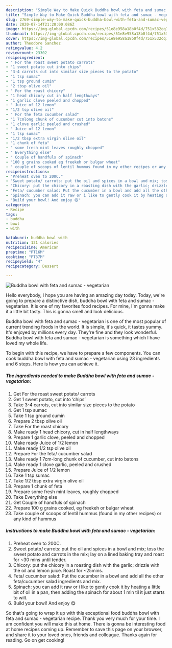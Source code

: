 ```yaml
---
description: "Simple Way to Make Quick Buddha bowl with feta and sumac - vegetarian"
title: "Simple Way to Make Quick Buddha bowl with feta and sumac - vegetarian"
slug: 2769-simple-way-to-make-quick-buddha-bowl-with-feta-and-sumac-vegetarian
date: 2020-07-14T21:20:00.086Z
image: https://img-global.cpcdn.com/recipes/51e8e958a18b0f4d/751x532cq70/buddha-bowl-with-feta-and-sumac-vegetarian-recipe-main-photo.jpg
thumbnail: https://img-global.cpcdn.com/recipes/51e8e958a18b0f4d/751x532cq70/buddha-bowl-with-feta-and-sumac-vegetarian-recipe-main-photo.jpg
cover: https://img-global.cpcdn.com/recipes/51e8e958a18b0f4d/751x532cq70/buddha-bowl-with-feta-and-sumac-vegetarian-recipe-main-photo.jpg
author: Theodore Sanchez
ratingvalue: 4.2
reviewcount: 23302
recipeingredient:
- " For the roast sweet potato carrots"
- "1 sweet potato cut into chips"
- "3-4 carrots cut into similar size pieces to the potato"
- "1 tsp sumac"
- "1 tsp ground cumin"
- "2 tbsp olive oil"
- " For the roast chicory"
- "1 head chicory cut in half lengthways"
- "1 garlic clove peeled and chopped"
- " Juice of 12 lemon"
- "1/2 tsp olive oil"
- " For the feta cucumber salad"
- "1 7cmlong chunk of cucumber cut into batons"
- "1 clove garlic peeled and crushed"
- " Juice of 12 lemon"
- "1 tsp sumac"
- "1/2 tbsp extra virgin olive oil"
- "1 chunk of feta"
- " some fresh mint leaves roughly chopped"
- " Everything else"
- " Couple of handfuls of spinach"
- "100 g grains cooked eg freekeh or bulgar wheat"
- " couple of scoops of lentil hummus found in my other recipes or any kind of hummus"
recipeinstructions:
- "Preheat oven to 200C."
- "Sweet potato/ carrots: put the oil and spices in a bowl and mix; toss the sweet potato and carrots in the mix; lay on a lined baking tray and roast for ~30 mins until tender."
- "Chicory: put the chicory in a roasting dish with the garlic; drizzle with the oil and lemon juice. Roast for ~25mins."
- "Feta/ cucumber salad: Put the cucumber in a bowl and add all the other feta/cucumber salad ingredients and mix."
- "Spinach: you can add it raw or i like to gently cook it by heating a little bit of oil in a pan, then adding the spinach for about 1 min til it just starts to wilt."
- "Build your bowl! And enjoy 😋"
categories:
- Recipe
tags:
- buddha
- bowl
- with

katakunci: buddha bowl with 
nutrition: 121 calories
recipecuisine: American
preptime: "PT16M"
cooktime: "PT37M"
recipeyield: "4"
recipecategory: Dessert

---
```



![Buddha bowl with feta and sumac - vegetarian](https://img-global.cpcdn.com/recipes/51e8e958a18b0f4d/751x532cq70/buddha-bowl-with-feta-and-sumac-vegetarian-recipe-main-photo.jpg)

Hello everybody, I hope you are having an amazing day today. Today, we're going to prepare a distinctive dish, buddha bowl with feta and sumac - vegetarian. It is one of my favorites food recipes. For mine, I'm gonna make it a little bit tasty. This is gonna smell and look delicious.

Buddha bowl with feta and sumac - vegetarian is one of the most popular of current trending foods in the world. It is simple, it's quick, it tastes yummy. It's enjoyed by millions every day. They're fine and they look wonderful. Buddha bowl with feta and sumac - vegetarian is something which I have loved my whole life.




To begin with this recipe, we have to prepare a few components. You can cook buddha bowl with feta and sumac - vegetarian using 23 ingredients and 6 steps. Here is how you can achieve it.

<!--inarticleads1-->

##### The ingredients needed to make Buddha bowl with feta and sumac - vegetarian:

1. Get  For the roast sweet potato/ carrots
1. Get 1 sweet potato, cut into ‘chips’
1. Take 3-4 carrots, cut into similar size pieces to the potato
1. Get 1 tsp sumac
1. Take 1 tsp ground cumin
1. Prepare 2 tbsp olive oil
1. Take  For the roast chicory
1. Make ready 1 head chicory, cut in half lengthways
1. Prepare 1 garlic clove, peeled and chopped
1. Make ready  Juice of 1/2 lemon
1. Make ready 1/2 tsp olive oil
1. Prepare  For the feta/ cucumber salad
1. Make ready 1 7cm-long chunk of cucumber, cut into batons
1. Make ready 1 clove garlic, peeled and crushed
1. Prepare  Juice of 1/2 lemon
1. Take 1 tsp sumac
1. Take 1/2 tbsp extra virgin olive oil
1. Prepare 1 chunk of feta
1. Prepare  some fresh mint leaves, roughly chopped
1. Take  Everything else
1. Get  Couple of handfuls of spinach
1. Prepare 100 g grains cooked, eg freekeh or bulgar wheat
1. Take  couple of scoops of lentil hummus (found in my other recipes) or any kind of hummus




<!--inarticleads2-->

##### Instructions to make Buddha bowl with feta and sumac - vegetarian:

1. Preheat oven to 200C.
1. Sweet potato/ carrots: put the oil and spices in a bowl and mix; toss the sweet potato and carrots in the mix; lay on a lined baking tray and roast for ~30 mins until tender.
1. Chicory: put the chicory in a roasting dish with the garlic; drizzle with the oil and lemon juice. Roast for ~25mins.
1. Feta/ cucumber salad: Put the cucumber in a bowl and add all the other feta/cucumber salad ingredients and mix.
1. Spinach: you can add it raw or i like to gently cook it by heating a little bit of oil in a pan, then adding the spinach for about 1 min til it just starts to wilt.
1. Build your bowl! And enjoy 😋




So that's going to wrap it up with this exceptional food buddha bowl with feta and sumac - vegetarian recipe. Thank you very much for your time. I am confident you will make this at home. There is gonna be interesting food at home recipes coming up. Remember to save this page on your browser, and share it to your loved ones, friends and colleague. Thanks again for reading. Go on get cooking!

